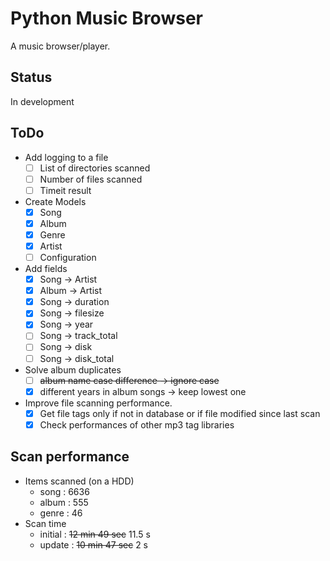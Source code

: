 # Python Music Browser

A music browser/player.

## Status

In development

## ToDo

- Add logging to a file
  - [ ] List of directories scanned
  - [ ] Number of files scanned
  - [ ] Timeit result
- Create Models
  - [x] Song
  - [x] Album
  - [x] Genre
  - [x] Artist
  - [ ] Configuration
- Add fields
  - [x] Song -> Artist
  - [x] Album -> Artist
  - [x] Song -> duration
  - [x] Song -> filesize
  - [x] Song -> year
  - [ ] Song -> track_total
  - [ ] Song -> disk
  - [ ] Song -> disk_total
- Solve album duplicates
  - [ ] ~~album name case difference -> ignore case~~
  - [x] different years in album songs -> keep lowest one
- Improve file scanning performance.
  - [x] Get file tags only if not in database or if file modified since last scan
  - [x] Check performances of other mp3 tag libraries

## Scan performance

- Items scanned (on a HDD)
  - song : 6636
  - album : 555
  - genre : 46
- Scan time
  - initial : ~~12 min 49 sec~~ 11.5 s
  - update : ~~10 min 47 sec~~ 2 s
